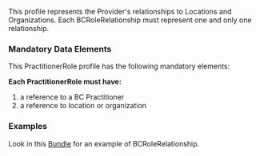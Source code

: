 This profile represents the Provider's relationships to Locations and Organizations.  Each BCRoleRelationship must represent one and only one relationship.

### Mandatory Data Elements

This PractitionerRole profile has the following mandatory elements:

**Each PractitionerRole must have:**

1. a reference to a BC Practitioner
2. a reference to location or organization

### Examples

Look in this [Bundle](Bundle-Example-DistributePractitioner-Bundle.html) for an example of BCRoleRelationship.

